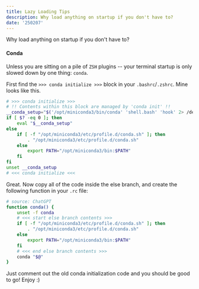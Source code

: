```yaml
---
title: Lazy Loading Tips
description: Why load anything on startup if you don't have to?
date: '250207'
---
```


Why load anything on startup if you don't have to?

#### Conda

Unless you are sitting on a pile of `ZSH` plugins -- your terminal startup is only slowed down by one thing: `conda`.

First find the `>>> conda initialize >>>` block in your `.bashrc`/`.zshrc`. Mine looks like this.

```bash
# >>> conda initialize >>>
# !! Contents within this block are managed by 'conda init' !!
__conda_setup="$('/opt/miniconda3/bin/conda' 'shell.bash' 'hook' 2> /dev/null)"
if [ $? -eq 0 ]; then
    eval "$__conda_setup"
else
    if [ -f "/opt/miniconda3/etc/profile.d/conda.sh" ]; then
        . "/opt/miniconda3/etc/profile.d/conda.sh"
    else
        export PATH="/opt/miniconda3/bin:$PATH"
    fi
fi
unset __conda_setup
# <<< conda initialize <<<
```

Great. Now copy all of the code inside the else branch, and create the following function in your `.rc` file:

```bash
# source: ChatGPT
function conda() {
    unset -f conda
    # <<< start else branch contents >>>
    if [ -f "/opt/miniconda3/etc/profile.d/conda.sh" ]; then
        . "/opt/miniconda3/etc/profile.d/conda.sh"
    else
        export PATH="/opt/miniconda3/bin:$PATH"
    fi
    # <<< end else branch contents >>>
    conda "$@"
}
```

Just comment out the old conda initialization code and you should be good to go! Enjoy :)